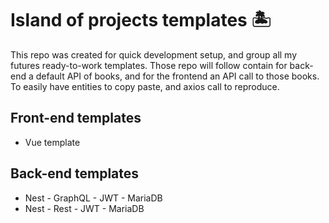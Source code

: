 # Island of projects templates 🏝️
This repo was created for quick development setup, and group all my futures ready-to-work templates. Those repo will follow contain for back-end a default API of books, and for the frontend an API call to those books. 
To easily have entities to copy paste, and axios call to reproduce.

## Front-end templates
- Vue template

## Back-end templates
- Nest - GraphQL - JWT - MariaDB
- Nest - Rest - JWT - MariaDB
